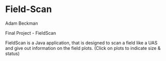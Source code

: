 # Field-Scan
Adam Beckman

Final Project - FieldScan

FieldScan is a Java application, that is designed to scan a field like a UAS and give out information on the field plots.
(Click on plots to indicate size & status)
